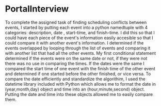 # PortalInterview

To complete the assigned task of finding scheduling conflicts between events, I started by putting each event into a python namedtuple with 4 categories: description, date , start-time, and finish-time. I did this so that I could have each piece of the event's information easily accesible so that I could compare it with another event's information. I determined if the events overlapped by looping through the list of events and comparing it with another list that had all the other events. My first conditional statement determined if the events were on the same date or not, if they were not there was no use in comparing the times. If the dates were the same I compared the start time of one event with the finish time of the other event and determined if one started before the other finished, or vice versa. To compare the date efficiently and standardize the algorithim, I used the datetime library included with Python which allows me to format the date in (year,month,day) object and time into an (hour,minute,second) object. Putting the date and time into these objects allowed me to easily compare them.

